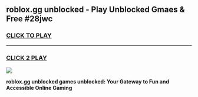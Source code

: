 
## roblox.gg unblocked - Play Unblocked Gmaes & Free #28jwc
<h3>
<a href="https://news.freeplayer.one?title=roblox.gg_unblocked&ref=26F">CLICK TO PLAY</a></h3>
<hr>

<h3>
<a href="https://news.freeplayer.one?title=roblox.gg_unblocked&ref=26F">CLICK 2 PLAY</a>
  
</h3>

<a href="https://news.freeplayer.one?title=roblox.gg_unblocked&ref=26F/"><img src="https://clearcache.store/games.png"></a>


**roblox.gg unblocked games unblocked: Your Gateway to Fun and Accessible Online Gaming**
